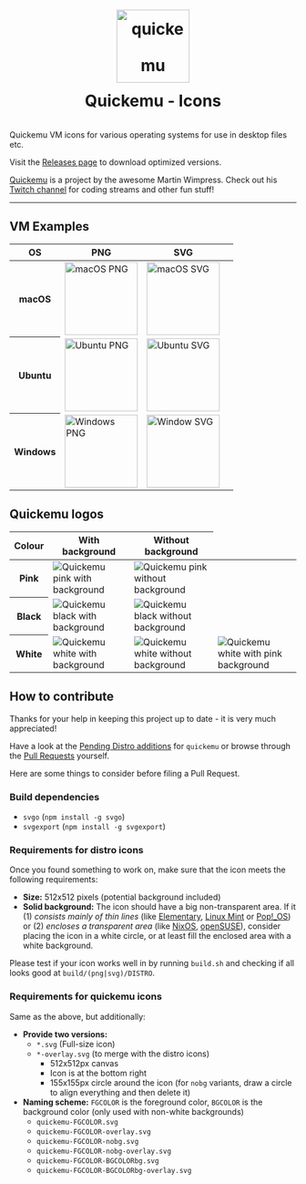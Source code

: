 <h1 align="center" style="line-height: 64px">
  <img src="quickemu.png" alt="quickemu" width="128" />
  <br />
  Quickemu - Icons
</h1>

Quickemu VM icons for various operating systems for use in desktop files etc.

Visit the [Releases page](https://github.com/Lukewh/quickemu-icons/releases) to download optimized versions.

[Quickemu](https://github.com/wimpysworld/quickemu) is a project by the awesome Martin Wimpress.
Check out his [Twitch channel](https://twitch.tv/wimpysworld) for coding streams and other fun stuff!

<hr />

## VM Examples

<table>
	<thead>
		<tr>
			<th>OS</th>
			<th>PNG</th>
			<th>SVG</th>
			<th></th>
		</tr>
	</thead>
	<tbody>
		<tr>
			<th><b>macOS</b></th>
			<td><img src="examples/macos.png" alt="macOS PNG" width="128"/></td>
			<td><img src="examples/macos.svg" alt="macOS SVG" width="128"/></td>
		</tr>
		<tr>
			<th><b>Ubuntu</b></th>
			<td><img src="examples/ubuntu.png" alt="Ubuntu PNG" width="128"/></td>
			<td><img src="examples/ubuntu.svg" alt="Ubuntu SVG" width="128"/></td>
		</tr>
		<tr>
			<th><b>Windows</b></th>
			<td><img src="examples/windows.png" alt="Windows PNG" width="128"/></td>
			<td><img src="examples/windows.svg" alt="Window SVG" width="128"/></td>
		</tr>
   	</tbody>
</table>

## Quickemu logos

<table>
	<thead>
		<tr>
			<th>Colour</th>
			<th>With background</th>
			<th>Without background</th>
		</tr>
	</thead>
	<tbody>
		<tr>
			<th>Pink</th>
			<td><img src="src/quickemu-icons/quickemu-pink.svg" alt="Quickemu pink with background" /></td>
			<td><img src="src/quickemu-icons/quickemu-pink-nobg.svg" alt="Quickemu pink without background" /></td>
			<td></td>
		</tr>
		<tr>
			<th>Black</th>
			<td><img src="src/quickemu-icons/quickemu-black.svg" alt="Quickemu black with background" /></td>
			<td><img src="src/quickemu-icons/quickemu-black-nobg.svg" alt="Quickemu black without background" /></td>
			<td></td>
		</tr>
		<tr>
			<th>White</th>
			<td><img src="src/quickemu-icons/quickemu-white.svg" alt="Quickemu white with background" /></td>
			<td><img src="src/quickemu-icons/quickemu-white-nobg.svg" alt="Quickemu white without background" /></td>
			<td><img src="src/quickemu-icons/quickemu-white-pinkbg.svg" alt="Quickemu white with pink background" /></td>
		</tr>
		<tr>
		</tr>
	</tbody>
</table>

## How to contribute

Thanks for your help in keeping this project up to date - it is very much appreciated!

Have a look at the [Pending Distro additions](https://github.com/Lukewh/quickemu-icons/issues/12) for `quickemu`
or browse through the [Pull Requests](https://github.com/wimpysworld/quickemu/pulls) yourself.

Here are some things to consider before filing a Pull Request.

### Build dependencies

- `svgo` (`npm install -g svgo`)
- `svgexport` (`npm install -g svgexport`)

### Requirements for distro icons

Once you found something to work on, make sure that the icon meets the following requirements:

- **Size:** 512x512 pixels (potential background included)
- **Solid background:** The icon should have a big non-transparent area.
  If it (1) *consists mainly of thin lines* (like [Elementary](src/distro-icons/elementary.svg), [Linux Mint](src/distro-icons/linuxmint.svg) or [Pop!_OS](src/distro-icons/popos.svg))
  or (2) *encloses a transparent area* (like [NixOS](src/distro-icons/nixos.svg), [openSUSE](src/distro-icons/opensuse.svg)),
  consider placing the icon in a white circle, or at least fill the enclosed area with a white background.

Please test if your icon works well in by running `build.sh` and checking if all looks good at `build/(png|svg)/DISTRO`.

### Requirements for quickemu icons

Same as the above, but additionally:

- **Provide two versions:**
  - `*.svg` (Full-size icon)
  - `*-overlay.svg` (to merge with the distro icons)
    - 512x512px canvas
    - Icon is at the bottom right
    - 155x155px circle around the icon (for `nobg` variants, draw a circle to align everything and then delete it)
- **Naming scheme:** `FGCOLOR` is the foreground color, `BGCOLOR` is the background color (only used with non-white backgrounds)
  - `quickemu-FGCOLOR.svg`
  - `quickemu-FGCOLOR-overlay.svg`
  - `quickemu-FGCOLOR-nobg.svg`
  - `quickemu-FGCOLOR-nobg-overlay.svg`
  - `quickemu-FGCOLOR-BGCOLORbg.svg`
  - `quickemu-FGCOLOR-BGCOLORbg-overlay.svg`
